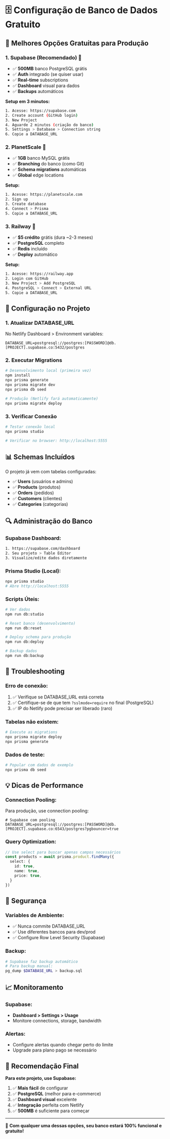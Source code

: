 # 🗄️ Configuração de Banco de Dados Gratuito

## 🎯 **Melhores Opções Gratuitas para Produção**

### 1. **Supabase** (Recomendado) 🥇
- ✅ **500MB** banco PostgreSQL grátis
- ✅ **Auth** integrado (se quiser usar)
- ✅ **Real-time** subscriptions
- ✅ **Dashboard** visual para dados
- ✅ **Backups** automáticos

**Setup em 3 minutos:**
```bash
1. Acesse: https://supabase.com
2. Create account (GitHub login)
3. New Project
4. Aguarde 2 minutos (criação do banco)
5. Settings > Database > Connection string
6. Copie a DATABASE_URL
```

### 2. **PlanetScale** 🥈
- ✅ **1GB** banco MySQL grátis
- ✅ **Branching** do banco (como Git)
- ✅ **Schema migrations** automáticas
- ✅ **Global** edge locations

**Setup:**
```bash
1. Acesse: https://planetscale.com
2. Sign up
3. Create database
4. Connect > Prisma
5. Copie a DATABASE_URL
```

### 3. **Railway** 🥉
- ✅ **$5 crédito** grátis (dura ~2-3 meses)
- ✅ **PostgreSQL** completo
- ✅ **Redis** incluído
- ✅ **Deploy** automático

**Setup:**
```bash
1. Acesse: https://railway.app
2. Login com GitHub
3. New Project > Add PostgreSQL
4. PostgreSQL > Connect > External URL
5. Copie a DATABASE_URL
```

## 🔧 **Configuração no Projeto**

### **1. Atualizar DATABASE_URL**
No Netlify Dashboard > Environment variables:
```env
DATABASE_URL=postgresql://postgres:[PASSWORD]@db.[PROJECT].supabase.co:5432/postgres
```

### **2. Executar Migrations**
```bash
# Desenvolvimento local (primeira vez)
npm install
npx prisma generate
npx prisma migrate dev
npx prisma db seed

# Produção (Netlify fará automaticamente)
npx prisma migrate deploy
```

### **3. Verificar Conexão**
```bash
# Testar conexão local
npx prisma studio

# Verificar no browser: http://localhost:5555
```

## 📊 **Schemas Incluídos**

O projeto já vem com tabelas configuradas:
- ✅ **Users** (usuários e admins)
- ✅ **Products** (produtos)
- ✅ **Orders** (pedidos)
- ✅ **Customers** (clientes)
- ✅ **Categories** (categorias)

## 🔍 **Administração do Banco**

### **Supabase Dashboard:**
```bash
1. https://supabase.com/dashboard
2. Seu projeto > Table Editor
3. Visualize/edite dados diretamente
```

### **Prisma Studio (Local):**
```bash
npx prisma studio
# Abre http://localhost:5555
```

### **Scripts Úteis:**
```bash
# Ver dados
npm run db:studio

# Reset banco (desenvolvimento)
npm run db:reset

# Deploy schema para produção
npm run db:deploy

# Backup dados
npm run db:backup
```

## 🚨 **Troubleshooting**

### **Erro de conexão:**
1. ✅ Verifique se DATABASE_URL está correta
2. ✅ Certifique-se de que tem `?sslmode=require` no final (PostgreSQL)
3. ✅ IP do Netlify pode precisar ser liberado (raro)

### **Tabelas não existem:**
```bash
# Execute as migrations
npx prisma migrate deploy
npx prisma generate
```

### **Dados de teste:**
```bash
# Popular com dados de exemplo
npx prisma db seed
```

## 💡 **Dicas de Performance**

### **Connection Pooling:**
Para produção, use connection pooling:
```env
# Supabase com pooling
DATABASE_URL=postgresql://postgres:[PASSWORD]@db.[PROJECT].supabase.co:6543/postgres?pgbouncer=true
```

### **Query Optimization:**
```typescript
// Use select para buscar apenas campos necessários
const products = await prisma.product.findMany({
  select: {
    id: true,
    name: true,
    price: true,
  }
})
```

## 🔐 **Segurança**

### **Variables de Ambiente:**
- ✅ Nunca commite DATABASE_URL
- ✅ Use diferentes bancos para dev/prod
- ✅ Configure Row Level Security (Supabase)

### **Backup:**
```bash
# Supabase faz backup automático
# Para backup manual:
pg_dump $DATABASE_URL > backup.sql
```

## 📈 **Monitoramento**

### **Supabase:**
- **Dashboard > Settings > Usage**
- Monitore connections, storage, bandwidth

### **Alertas:**
- Configure alertas quando chegar perto do limite
- Upgrade para plano pago se necessário

## 🎯 **Recomendação Final**

**Para este projeto, use Supabase:**
1. ✅ **Mais fácil** de configurar
2. ✅ **PostgreSQL** (melhor para e-commerce)
3. ✅ **Dashboard visual** excelente
4. ✅ **Integração** perfeita com Netlify
5. ✅ **500MB** é suficiente para começar

---

🚀 **Com qualquer uma dessas opções, seu banco estará 100% funcional e gratuito!**
